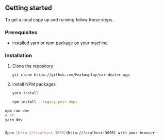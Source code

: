 ## Getting started

To get a local copy up and running follow these steps.

### Prerequisites

* Installed yarn or npm package on your machine

### Installation

1. Clone the repository
   ```sh
   git clone https://github.com/Markusplay/car-dealer-app
   ```
2. Install NPM packages
   ```sh
   yarn install
   ```
    ```sh
   npm install --legacy-peer-deps
   ```

```bash
npm run dev
# or
yarn dev


Open [http://localhost:3000](http://localhost:3000) with your browser to see the result.